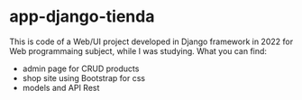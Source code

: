 # app-django-tienda
This is code of a Web/UI project developed in Django framework in 2022 for Web programmaing subject, while I was studying.
What you can find:
- admin page for CRUD products
- shop site using Bootstrap for css
- models and API Rest 
